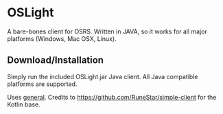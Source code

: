  # OSLight

A bare-bones client for OSRS. Written in JAVA, so it works for all major platforms (Windows, Mac OSX, Linux).
 	 
 ## Download/Installation
 
 Simply run the included OSLight.jar Java client. All Java compatible platforms are supported.


Uses [general](https://github.com/RuneStar/general). Credits to https://github.com/RuneStar/simple-client for the Kotlin base.

